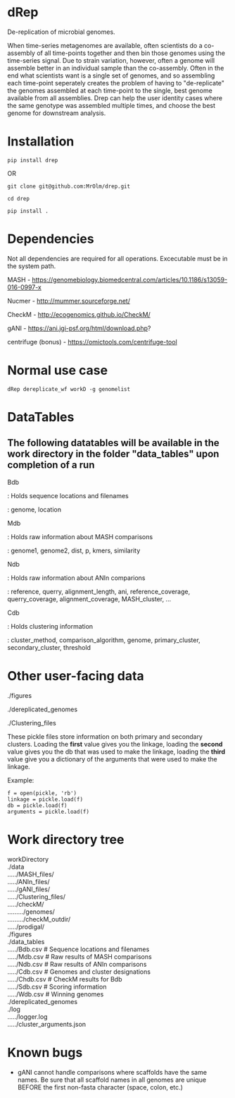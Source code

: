 # dRep
De-replication of microbial genomes.

When time-series metagenomes are available,
often scientists do a co-assembly of all time-points together and then
bin those genomes using the time-series signal. Due to strain variation,
however, often a genome will assemble better in an individual sample than the
co-assembly. Often in the end what scientists want is a single set of genomes,
and so assembling each time-point seperately creates the problem of having to
"de-replicate" the genomes assembled at each time-point to the single, best
genome available from all assemblies. Drep can help the user identity cases
where the same genotype was assembled multiple times, and choose the best
genome for downstream analysis.

# Installation

```
pip install drep
```

OR

```
git clone git@github.com:MrOlm/drep.git

cd drep

pip install .
```

# Dependencies

Not all dependencies are required for all operations. Excecutable must be in the
system path.

MASH - https://genomebiology.biomedcentral.com/articles/10.1186/s13059-016-0997-x

Nucmer - http://mummer.sourceforge.net/

CheckM - http://ecogenomics.github.io/CheckM/

gANI - https://ani.jgi-psf.org/html/download.php?

centrifuge (bonus) - https://omictools.com/centrifuge-tool

# Normal use case

```
dRep dereplicate_wf workD -g genomelist
```

# DataTables

## The following datatables will be available in the work directory in the folder "data_tables" upon completion of a run

Bdb

:   Holds sequence locations and filenames

:   genome, location

Mdb

:   Holds raw information about MASH comparisons

:   genome1, genome2, dist, p, kmers, similarity

Ndb

:   Holds raw information about ANIn comparions

:   reference, querry, alignment_length, ani, reference_coverage, querry_coverage, alignment_coverage, MASH_cluster, ...

Cdb

:   Holds clustering information

:   cluster_method, comparison_algorithm, genome, primary_cluster, secondary_cluster, threshold

# Other user-facing data

./figures

./dereplicated_genomes

./Clustering_files

These pickle files store information on both primary and secondary clusters.
Loading the **first** value gives you the linkage, loading the **second** value gives you the db that was used to make the linkage, loading the **third** value give you a dictionary of the arguments that were used to make the linkage.

Example:  
```
f = open(pickle, 'rb')
linkage = pickle.load(f)
db = pickle.load(f)
arguments = pickle.load(f)
```

# Work directory tree

workDirectory  
./data  
...../MASH_files/  
...../ANIn_files/  
...../gANI_files/  
...../Clustering_files/  
...../checkM/  
........./genomes/  
........./checkM_outdir/  
...../prodigal/  
./figures  
./data_tables  
...../Bdb.csv  # Sequence locations and filenames  
...../Mdb.csv  # Raw results of MASH comparisons  
...../Ndb.csv  # Raw results of ANIn comparisons  
...../Cdb.csv  # Genomes and cluster designations  
...../Chdb.csv # CheckM results for Bdb  
...../Sdb.csv  # Scoring information  
...../Wdb.csv  # Winning genomes  
./dereplicated_genomes  
./log  
...../logger.log  
...../cluster_arguments.json  

# Known bugs

* gANI cannot handle comparisons where scaffolds have the same names. Be sure that 
all scaffold names in all genomes are unique BEFORE the first non-fasta character
(space, colon, etc.)